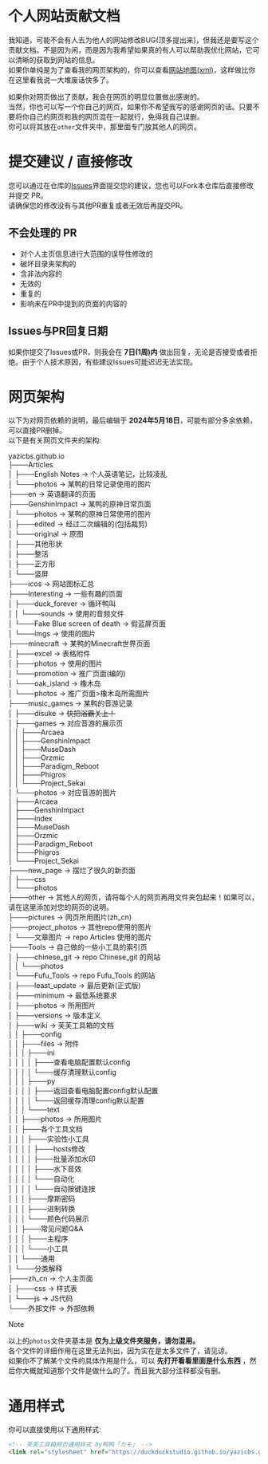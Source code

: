 # 个人网站贡献文档
我知道，可能不会有人去为他人的网站修改BUG(顶多提出来)，但我还是要写这个贡献文档。不是因为闲，而是因为我希望如果真的有人可以帮助我优化网站，它可以清晰的获取到网站的信息。  
如果你单纯是为了查看我的网页架构的，你可以查看[网站地图(xml)](https://github.com/DuckDuckStudio/yazicbs.github.io/blob/main/sitemap.xml)，这样做比你在这里看我说一大堆废话快多了。  

如果你对网页做出了贡献，我会在网页的明显位置做出感谢的。  
当然，你也可以写一个你自己的网页，如果你不希望我写的感谢网页的话。只要不要将你自己的网页和我的网页混在一起就行，免得我自己误删。  
你可以将其放在`other`文件夹中，那里面专门放其他人的网页。  

# 提交建议 / 直接修改
您可以通过在仓库的[Issues](https://github.com/DuckDuckStudio/yazicbs.github.io/issues)界面提交您的建议，您也可以Fork本仓库后直接修改并提交 PR。  
请确保您的修改没有与其他PR重复或者无效后再提交PR。  

## 不会处理的 PR
- 对个人主页信息进行大范围的误导性修改的
- 破坏目录夹架构的
- 含非法内容的
- 无效的
- 重复的
- 影响未在PR中提到的页面的内容的

## Issues与PR回复日期
如果你提交了Issues或PR，则我会在 **7日(1周)内** 做出回复，无论是否接受或者拒绝。由于个人技术原因，有些建议Issues可能迟迟无法实现。  

# 网页架构
以下为对网页依赖的说明，最后编辑于 **2024年5月18日**，可能有部分多余依赖，可以直接PR删掉。  
以下是有关网页文件夹的架构:  

yazicbs.github.io  
├───Articles  
│   ├───English Notes → 个人英语笔记，比较凌乱  
│   └───photos → 某鸭的日常记录使用的图片  
├───en → 英语翻译的页面  
├───GenshinImpact → 某鸭的原神日常页面  
│   └───photos → 某鸭的原神日常使用的图片  
│       ├───edited → 经过二次编辑的(包括裁剪)  
│       └───original → 原图  
│           ├───其他形状  
│           ├───整活  
│           ├───正方形  
│           └───竖屏  
├───icos → 网站图标汇总  
├───Interesting → 一些有趣的页面  
│   ├───duck_forever → 循环鸭叫  
│   │   └───sounds → 使用的音频文件  
│   └───Fake Blue screen of death → 假蓝屏页面  
│       └───imgs → 使用的图片  
├───minecraft → 某鸭的Minecraft世界页面  
│   ├───excel → 表格附件  
│   ├───photos → 使用的图片  
│   └───promotion → 推广页面(编的)  
│       └───oak_island → 橡木岛  
│           └───photos → 推广页面>橡木岛所需图片  
├───music_games → 某鸭的音游记录  
│   ├───disuke → ~~快把浴霸关上！~~  
│   ├───games → 对应音游的展示页  
│   │   ├───Arcaea  
│   │   ├───GenshinImpact  
│   │   ├───MuseDash  
│   │   ├───Orzmic  
│   │   ├───Paradigm_Reboot  
│   │   ├───Phigros  
│   │   └───Project_Sekai  
│   └───photos → 对应音游的图片  
│       ├───Arcaea  
│       ├───GenshinImpact  
│       ├───index  
│       ├───MuseDash  
│       ├───Orzmic  
│       ├───Paradigm_Reboot  
│       ├───Phigros  
│       └───Project_Sekai  
├───new_page → 摆烂了很久的新页面  
│   ├───css  
│   └───photos  
├───other → 其他人的网页，请将每个人的网页再用文件夹包起来！如果可以，请在这里添加对您的网页的说明。  
├───pictures → 网页所用图片(zh_cn)  
├───project_photos → 其他repo使用的图片  
│   └───文章图片 → repo Articles 使用的图片  
├───Tools → 自己做的一些小工具的索引页  
│   ├───chinese_git → repo Chinese_git 的网站  
│   │   └───photos  
│   └───Fufu_Tools → repo Fufu_Tools 的网站  
│       ├───least_update → 最后更新(正式版)  
│       ├───minimum → 最低系统要求  
│       ├───photos → 所用图片  
│       ├───versions → 版本定义  
│       ├───wiki → 芙芙工具箱的文档  
│       │   ├───config  
│       │   ├───files → 附件  
│       │   │   ├───ini  
│       │   │   │   ├───查看电脑配置默认config  
│       │   │   │   └───缓存清理默认config  
│       │   │   ├───py  
│       │   │   │   ├───返回查看电脑配置config默认配置  
│       │   │   │   └───返回缓存清理config默认配置  
│       │   │   └───text  
│       │   ├───photos → 所用图片  
│       │   ├───各个工具文档  
│       │   │   ├───实验性小工具  
│       │   │   │   ├───hosts修改  
│       │   │   │   ├───批量添加水印  
│       │   │   │   ├───水下音效  
│       │   │   │   └───自动化  
│       │   │   │       └───自动按键连按  
│       │   │   ├───摩斯密码  
│       │   │   ├───进制转换  
│       │   │   └───颜色代码展示  
│       │   ├───常见问题Q&A  
│       │   │   ├───主程序  
│       │   │   └───小工具  
│       │   └───通用  
│       └───分类解释  
├───zh_cn → 个人主页面  
│   ├───css → 样式表  
│   └───js → JS代码  
└───外部文件 → 外部依赖  

> [!NOTE]
> 以上的`photos`文件夹基本是 **仅为上级文件夹服务，请勿混用。**  
> 各个文件的详细作用在这里无法列出，因为实在是太多文件了，请见谅。  
> 如果你不了解某个文件的具体作用是什么，可以 **先打开看看里面是什么东西** ，然后你大概就知道那个文件是做什么的了。而且我大部分注释都没有删。  

# 通用样式
你可以直接使用以下通用样式:  
```html
<!-- 芙芙工具箱网页通用样式 by鸭鸭「カモ」 -->
<link rel="stylesheet" href="https://duckduckstudio.github.io/yazicbs.github.io/Tools/Fufu_Tools/css/universal.css">
```
